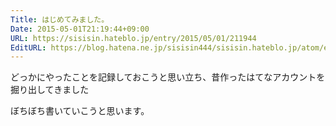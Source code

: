 ```yaml
---
Title: はじめてみました。
Date: 2015-05-01T21:19:44+09:00
URL: https://sisisin.hateblo.jp/entry/2015/05/01/211944
EditURL: https://blog.hatena.ne.jp/sisisin444/sisisin.hateblo.jp/atom/entry/8454420450093262979
---
```


どっかにやったことを記録しておこうと思い立ち、昔作ったはてなアカウントを掘り出してきました

ぼちぼち書いていこうと思います。
